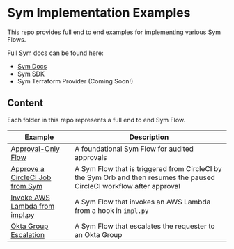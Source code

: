 # Sym Implementation Examples

This repo provides full end to end examples for implementing various Sym Flows.

Full Sym docs can be found here:
- [Sym Docs](https://docs.symops.com/docs)
- [Sym SDK](https://sdk.docs.symops.com/)
- Sym Terraform Provider (Coming Soon!)

## Content
Each folder in this repo represents a full end to end Sym Flow.

| Example                                                 | Description                                                                                                            |
|---------------------------------------------------------|------------------------------------------------------------------------------------------------------------------------|
| [Approval-Only Flow](approvals)                         | A foundational Sym Flow for audited approvals                                                                          |
| [Approve a CircleCI Job from Sym](approve_circleci_job) | A Sym Flow that is triggered from CircleCI by the Sym Orb and then resumes the paused CircleCI workflow after approval |
| [Invoke AWS Lambda from impl.py](aws_lambda_sdk)        | A Sym Flow that invokes an AWS Lambda from a hook in `impl.py`                                                         |
| [Okta Group Escalation](okta_access_strategy)           | A Sym Flow that escalates the requester to an Okta Group                                                               |
